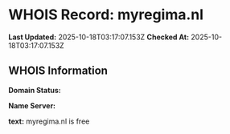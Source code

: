 # WHOIS Record: myregima.nl

**Last Updated:** 2025-10-18T03:17:07.153Z
**Checked At:** 2025-10-18T03:17:07.153Z

## WHOIS Information

**Domain Status:** 

**Name Server:** 

**text:** myregima.nl is free

